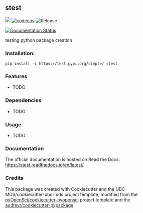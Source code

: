 ## stest 

![](https://github.com/katieb1/stest/workflows/build/badge.svg) [![codecov](https://codecov.io/gh/katieb1/stest/branch/master/graph/badge.svg)](https://codecov.io/gh/katieb1/stest) ![Release](https://github.com/katieb1/stest/workflows/Release/badge.svg)

[![Documentation Status](https://readthedocs.org/projects/stestkb/badge/?version=latest)](https://stestkb.readthedocs.io/en/latest/?badge=latest)

testing python package creation

### Installation:

```
pip install -i https://test.pypi.org/simple/ stest
```

### Features
- TODO

### Dependencies

- TODO

### Usage

- TODO

### Documentation
The official documentation is hosted on Read the Docs: <https://stest.readthedocs.io/en/latest/>

### Credits
This package was created with Cookiecutter and the UBC-MDS/cookiecutter-ubc-mds project template, modified from the [pyOpenSci/cookiecutter-pyopensci](https://github.com/pyOpenSci/cookiecutter-pyopensci) project template and the [audreyr/cookiecutter-pypackage](https://github.com/audreyr/cookiecutter-pypackage).
